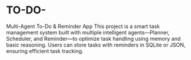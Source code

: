 # TO-DO-
Multi-Agent To-Do &amp; Reminder App This project is a smart task management system built with multiple intelligent agents—Planner, Scheduler, and Reminder—to optimize task handling using memory and basic reasoning. Users can store tasks with reminders in SQLite or JSON, ensuring efficient task tracking. 
